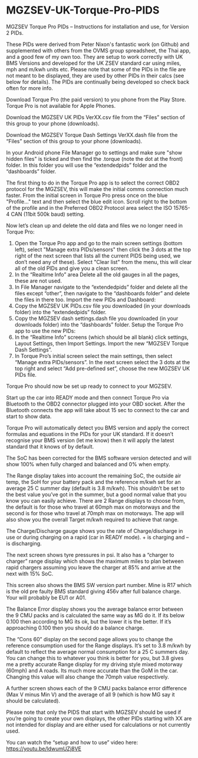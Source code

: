 # MGZSEV-UK-Torque-Pro-PIDS

MGZSEV Torque Pro PIDs – Instructions for installation and use, for Version 2 PIDs.

These PIDs were derived from Peter Nixon's fantastic work (on Github) and supplemented with others from the OVMS group spreadsheet, the Thai app, and a good few of my own too. They are setup to work correctly with UK BMS Versions and developed for the UK ZSEV standard car using miles, mph and m/kwh units etc. Please note that some of the PIDs in the file are not meant to be displayed, they are used by other PIDs in their calcs (see below for details). The PIDs are continually being developed so check back often for more info.

Download Torque Pro (the paid version) to you phone from the Play Store.  Torque Pro is not available for Apple Phones.

Download the MGZSEV UK PIDs VerXX.csv file from the “Files” section of this group to your phone (downloads).

Download the MGZSEV Torque Dash Settings VerXX.dash file from the “Files” section of this group to your phone (downloads).

In your Android phone File Manager go to settings and make sure "show hidden files" is ticked and then find the .torque (note the dot at the front) folder.  In this folder you will use the “extendedpids” folder and the “dashboards” folder.

The first thing to do in the Torque Pro app is to select the correct OBD2 protocol for the MGZSEV, this will make the initial comms connection much faster. From the initial screen in Torque Pro press once on the blue "Profile..." text and then select the blue edit icon. Scroll right to the bottom of the profile and in the Preferred OBD2 Protocol area select the ISO 15765-4 CAN (11bit 500k baud) setting.

Now let’s clean up and delete the old data and files we no longer need in Torque Pro: 
1.	Open the Torque Pro app and go to the main screen settings (bottom left), select "Manage extra PIDs/sensors" then click the 3 dots at the top right of the next screen that lists all the current PIDS being used, we don’t need any of these). Select "Clear list" from the menu, this will clear all of the old PIDs and give you a clean screen.
2.	In the “Realtime Info” area Delete all the old gauges in all the pages, these are not used.
3.	In File Manager navigate to the “extendedpids” folder and delete all the files except “other”, then navigate to the “dashboards folder” and delete the files in there too. 
Import the new PIDs and Dashboard:
1.	Copy the MGZSEV UK PIDs.csv file you downloaded (in your downloads folder) into the “extendedpids” folder.
2.	Copy the MGZSEV dash settings.dash file you downloaded (in your downloads folder) into the “dashboards” folder.
Setup the Torque Pro app to use the new PIDs:
1.	In the “Realtime Info” screens (which should be all blank) click settings, Layout Settings, then Import Settings.  Import the new “MGZSEV Torque Dash Settings”.
2.	In Torque Pro’s initial screen select the main settings, then select “Manage extra PIDs/sensors”.  In the next screen select the 3 dots at the top right and select “Add pre-defined set”, choose the new MGZSEV UK PIDs file.

Torque Pro should now be set up ready to connect to your MGZSEV.

Start up the car into READY mode and then connect Torque Pro via Bluetooth to the OBD2 connector plugged into your OBD socket.  After the Bluetooth connects the app will take about 15 sec to connect to the car and start to show data.

Torque Pro will automatically detect you BMS version and apply the correct formulas and equations in the PIDs for your UK standard. If it doesn’t recognise your BMS version (let me know) then it will apply the latest standard that it knows of by default.

The SoC has been corrected for the BMS software version detected and will show 100% when fully charged and balanced and 0% when empty.

The Range display takes into account the remaining SoC, the outside air temp, the SoH for your battery pack and the reference m/kwh set for an average 25 C summer day (default is 3.8 m/kwh).  This shouldn’t be set to the best value you’ve got in the summer, but a good normal value that you know you can easily achieve.  There are 2 Range displays to choose from, the default is for those who travel at 60mph max on motorways and the second is for those who travel at 70mph max on motorways. The app will also show you the overall Target m/kwh required to achieve that range.

The Charge/Discharge gauge shows you the rate of Charge/discharge in use or during charging on a rapid (car in READY mode). + is charging and – is discharging.

The next screen shows tyre pressures in psi.  It also has a “charger to charger” range display which shows the maximum miles to plan between rapid chargers assuming you leave the charger at 85% and arrive at the next with 15% SoC.

This screen also shows the BMS SW version part number.  Mine is R17 which is the old pre faulty BMS standard giving 456v after full balance charge. Your will probably be EU1 or A01.

The Balance Error display shows you the average balance error between the 9 CMU packs and is calculated the same way as MG do it. If its below 0.100 then according to MG its ok, but the lower it is the better.  If it’s approaching 0.100 then you should do a balance charge.

The “Cons 60” display on the second page allows you to change the reference consumption used for the Range displays.  It’s set to 3.8 m/kwh by default to reflect the average normal consumption for a 25 C summers day.  You can change this to whatever you think is better for you, but 3.8 gives me a pretty accurate Range display for my driving style mixed motorway (60mph) and A roads. Its much more accurate than the GoM in the car. Changing this value will also change the 70mph value respectively.

A further screen shows each of the 9 CMU packs balance error difference (Max V minus Min V) and the average of all 9 (which is how MG say it should be calculated).

Please note that only the PIDS that start with MGZSEV should be used if you’re going to create your own displays, the other PIDs starting with XX are not intended for display and are either used for calculations or not currently used.

You can watch the “setup and how to use” video here:   https://youtu.be/ldwumUZj8VE

